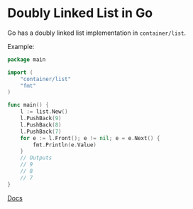 # Doubly Linked List in Go

Go has a doubly linked list implementation in `container/list`.

Example:

```go
package main

import (
	"container/list"
	"fmt"
)

func main() {
	l := list.New()
	l.PushBack(9)
	l.PushBack(8)
	l.PushBack(7)
	for e := l.Front(); e != nil; e = e.Next() {
		fmt.Println(e.Value)
	}
    // Outputs
    // 9
    // 8
    // 7
}
```

[Docs](https://pkg.go.dev/container/list#Element)